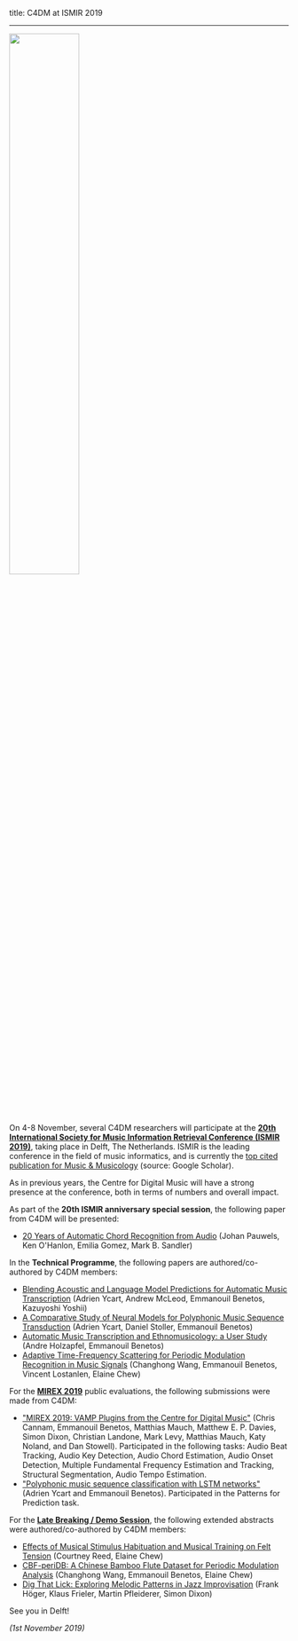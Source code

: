 title: C4DM at ISMIR 2019

-------------------

<p><img src="/news/images/ismir-2019.png" width="50%" /></p>

On 4-8 November, several C4DM researchers will participate at the <b>[20th International Society for Music Information Retrieval Conference (ISMIR 2019)](https://ismir2019.ewi.tudelft.nl/)</b>, taking place in Delft, The Netherlands. ISMIR is the leading conference in the field of music informatics, and is currently the [top cited publication for Music & Musicology](https://scholar.google.com/citations?view_op=top_venues&hl=en&vq=hum_musicmusicology) (source: Google Scholar).

As in previous years, the Centre for Digital Music will have a strong presence at the conference, both in terms of numbers and overall impact.

As part of the <b>20th ISMIR anniversary special session</b>, the following paper from C4DM will be presented:

* [20 Years of Automatic Chord Recognition from Audio](http://archives.ismir.net/ismir2019/paper/000004.pdf) (Johan Pauwels, Ken O'Hanlon, Emilia Gomez, Mark B. Sandler)

In the <b>Technical Programme</b>, the following papers are authored/co-authored by C4DM members:

* [Blending Acoustic and Language Model Predictions for Automatic Music Transcription](http://archives.ismir.net/ismir2019/paper/000054.pdf) (Adrien Ycart, Andrew McLeod, Emmanouil Benetos, Kazuyoshi Yoshii)
* [A Comparative Study of Neural Models for Polyphonic Music Sequence Transduction](http://archives.ismir.net/ismir2019/paper/000056.pdf) (Adrien Ycart, Daniel Stoller, Emmanouil Benetos)
* [Automatic Music Transcription and Ethnomusicology: a User Study](http://archives.ismir.net/ismir2019/paper/000082.pdf) (Andre Holzapfel, Emmanouil Benetos)
* [Adaptive Time-Frequency Scattering for Periodic Modulation Recognition in Music Signals](http://archives.ismir.net/ismir2019/paper/000099.pdf) (Changhong Wang, Emmanouil Benetos, Vincent Lostanlen, Elaine Chew)

For the <b>[MIREX 2019](https://www.music-ir.org/mirex/wiki/2019:MIREX2019_Results)</b> public evaluations, the following submissions were made from C4DM:

* ["MIREX 2019: VAMP Plugins from the Centre for Digital Music"](https://www.music-ir.org/mirex/abstracts/2019/CB1.pdf) (Chris Cannam, Emmanouil Benetos, Matthias Mauch, Matthew E. P. Davies, Simon Dixon, Christian Landone, Mark Levy, Matthias Mauch, Katy Noland, and Dan Stowell). Participated in the following tasks: Audio Beat Tracking, Audio Key Detection, Audio Chord Estimation, Audio Onset Detection, Multiple Fundamental Frequency Estimation and Tracking, Structural Segmentation, Audio Tempo Estimation. 
* ["Polyphonic music sequence classification with LSTM networks"](https://www.music-ir.org/mirex/abstracts/2019/YB2.pdf) (Adrien Ycart and Emmanouil Benetos). Participated in the Patterns for Prediction task.

For the <b>[Late Breaking / Demo Session](https://ismir2019.ewi.tudelft.nl/?q=lbd)</b>, the following extended abstracts were authored/co-authored by C4DM members:

* [Effects of Musical Stimulus Habituation and Musical Training on Felt Tension](http://archives.ismir.net/ismir2019/latebreaking/000015.pdf) (Courtney Reed, Elaine Chew)
* [CBF-periDB: A Chinese Bamboo Flute Dataset for Periodic Modulation Analysis](http://archives.ismir.net/ismir2019/latebreaking/000020.pdf) (Changhong Wang, Emmanouil Benetos, Elaine Chew)
* [Dig That Lick: Exploring Melodic Patterns in Jazz Improvisation](http://archives.ismir.net/ismir2019/latebreaking/000037.pdf) (Frank Höger, Klaus Frieler, Martin Pfleiderer, Simon Dixon)

See you in Delft!

<i>(1st November 2019)</i>
